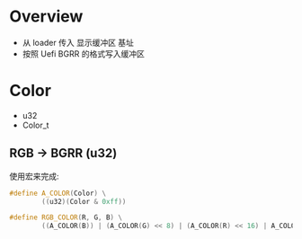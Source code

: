 # Overview

- 从 loader 传入 显示缓冲区 基址
- 按照 Uefi BGRR 的格式写入缓冲区

# Color

- u32
- Color_t

## RGB -> BGRR (u32)

使用宏来完成:

```c++
#define A_COLOR(Color) \
        ((u32)(Color & 0xff))

#define RGB_COLOR(R, G, B) \
        ((A_COLOR(B)) | (A_COLOR(G) << 8) | (A_COLOR(R) << 16) | A_COLOR(0) << 24)
```

